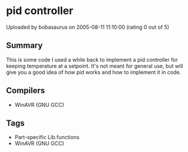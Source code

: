 # pid controller

Uploaded by bobasaurus on 2005-08-11 11:10:00 (rating 0 out of 5)

## Summary

This is some code I used a while back to implement a pid controller for keeping temperature at a setpoint. It's not meant for general use, but will give you a good idea of how pid works and how to implement it in code.

## Compilers

- WinAVR (GNU GCC)

## Tags

- Part-specific Lib.functions
- WinAVR (GNU GCC)
